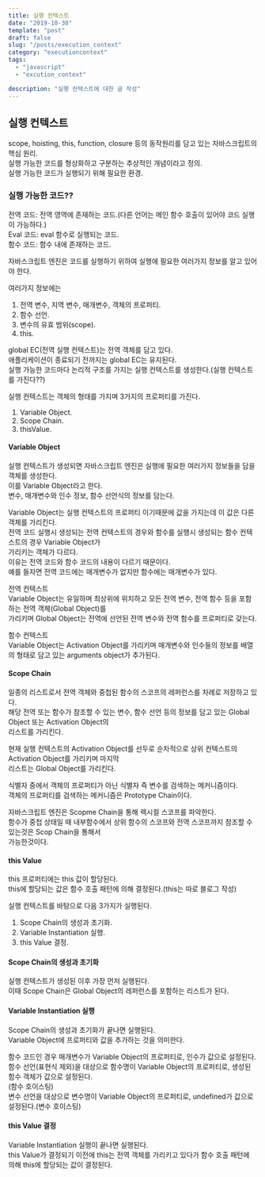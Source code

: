 ```yaml
---
title: 실행 컨텍스트
date: "2019-10-30"
template: "post"
draft: false
slug: "/posts/execution_context"
category: "executioncontext"
tags:
  - "javascript"
  - "excution_context"

description: "실행 컨텍스트에 대한 글 작성"
---
```


## 실행 컨텍스트

scope, hoisting, this, function, closure 등의 동작원리를 담고 있는 자바스크립트의 핵심 원리.  
실행 가능한 코드를 형상화하고 구분하는 추상적인 개념이라고 정의.  
실행 가능한 코드가 실행되기 위해 필요한 환경.

### 실행 가능한 코드??

전역 코드: 전역 영역에 존재하는 코드.(다른 언어는 메인 함수 호출이 있어야 코드 실행이 가능하다.)  
Eval 코드: eval 함수로 실행되는 코드.  
함수 코드: 함수 내에 존재하는 코드.

자바스크립트 엔진은 코드를 실행하기 위하여 실행에 필요한 여러가지 정보를 알고 있어야 한다.

여러가지 정보에는

1. 전역 변수, 지역 변수, 매개변수, 객체의 프로퍼티.
2. 함수 선언.
3. 변수의 유효 범위(scope).
4. this.

global EC(전역 실행 컨텍스트)는 전역 객체를 담고 있다.  
애플리케이션이 종료되기 전까지는 global EC는 유지된다.  
실행 가능한 코드마다 논리적 구조를 가지는 실행 컨텍스트를 생성한다.(실행 컨텍스트를 가진다??)

실행 컨텍스트는 객체의 형태를 가지며 3가지의 프로퍼티를 가진다.

1. Variable Object.
2. Scope Chain.
3. thisValue.

#### Variable Object

실행 컨텍스트가 생성되면 자바스크립트 엔진은 실행에 필요한 여러가지 정보들을 담을 객체를 생성한다.  
이를 Variable Object라고 한다.  
변수, 매개변수와 인수 정보, 함수 선언식의 정보를 담는다.

Variable Object는 실행 컨텍스트의 프로퍼티 이기때문에 값을 가지는데 이 값은 다른 객체를 가리킨다.  
전역 코드 실행시 생성되는 전역 컨텍스트의 경우와 함수를 실행시 생성되는 함수 컨텍스트의 경우 Variable Object가  
가리키는 객체가 다르다.  
이유는 전역 코드와 함수 코드의 내용이 다르기 때문이다.  
예를 들자면 전역 코드에는 매개변수가 없지만 함수에는 매개변수가 있다.

전역 컨텍스트  
Variable Object는 유일하며 최상위에 위치하고 모든 전역 변수, 전역 함수 등을 포함하는 전역 객체(Global Object)를  
가리키며 Global Object는 전역에 선언된 전역 변수와 전역 함수를 프로퍼티로 갖는다.

함수 컨텍스트  
Variable Object는 Activation Object를 가리키며 매개변수와 인수들의 정보를 배열의 형태로 담고 있는 arguments object가 추가된다.

#### Scope Chain

일종의 리스트로서 전역 객체와 중첩된 함수의 스코프의 레퍼런스를 차례로 저장하고 있다.  
해당 전역 또는 함수가 참조할 수 있는 변수, 함수 선언 등의 정보를 담고 있는 Global Object 또는 Activation Object의  
리스트를 가리킨다.

현재 실행 컨텍스트의 Activation Object를 선두로 순차적으로 상위 컨텍스트의 Activation Object를 가리키며 마지막  
리스트는 Global Object를 가리킨다.

식별자 중에서 객체의 프로퍼티가 아닌 식별자 즉 변수를 검색하는 메커니즘이다.  
객체의 프로퍼티를 검색하는 메커니즘은 Prototype Chain이다.

자바스크립트 엔진은 Scopme Chain을 통해 렉시컬 스코프를 파악한다.  
함수가 중첩 상태일 때 내부함수에서 상위 함수의 스코프와 전역 스코프까지 참조할 수 있는것은 Scop Chain을 통해서  
가능한것이다.

#### this Value

this 프로퍼티에는 this 값이 할당된다.  
this에 할당되는 값은 함수 호출 패턴에 의해 결정된다.(this는 따로 블로그 작성)

실행 컨텍스트를 바탕으로 다음 3가지가 실행된다.

1. Scope Chain의 생성과 초기화.
2. Variable Instantiation 실행.
3. this Value 결정.

#### Scope Chain의 생성과 초기화

실행 컨텍스트가 생성된 이후 가장 먼저 실행된다.  
이때 Scope Chain은 Global Object의 레퍼런스를 포함하는 리스트가 된다.

#### Variable Instantiation 실행

Scope Chain의 생성과 초기화가 끝나면 실행된다.  
Variable Object에 프로퍼티와 값을 추가하는 것을 의미한다.

함수 코드인 경우 매개변수가 Variable Object의 프로퍼티로, 인수가 값으로 설정된다.  
함수 선언(표현식 제외)을 대상으로 함수명이 Variable Object의 프로퍼티로, 생성된 함수 객체가 값으로 설정된다.  
(함수 호이스팅)  
변수 선언을 대상으로 변수명이 Variable Object의 프로퍼티로, undefined가 값으로 설정된다.(변수 호이스팅)

#### this Value 결정

Variable Instantiation 실행이 끝나면 실행된다.  
this Value가 결정되기 이전에 this는 전역 객체를 가리키고 있다가 함수 호출 패턴에 의해 this에 할당되는 값이 결정된다.
